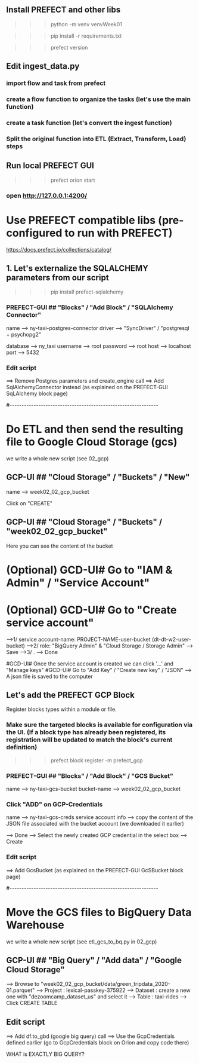 ## Install PREFECT and other libs

>>> python -m venv venvWeek01

>>> pip install -r requirements.txt

>>> prefect version



## Edit ingest_data.py

### import flow and task from prefect
### create a flow function to organize the tasks (let's use the main function)
### create a task function (let's convert the ingest function) 

### Split the original function into ETL (Extract, Transform, Load) steps



## Run local PREFECT GUI

>>> prefect orion start

### open http://127.0.0.1:4200/



# Use PREFECT compatible libs (pre-configured to run with PREFECT)
https://docs.prefect.io/collections/catalog/

## 1. Let's externalize the SQLALCHEMY parameters from our script

>>> pip install prefect-sqlalchemy

### PREFECT-GUI ## "Blocks" / "Add Block" / "SQLAlchemy Connector"

name --> ny-taxi-postgres-connector
driver --> "SyncDriver" / "postgresql + psychopg2"

database --> ny_taxi
username --> root
password --> root
host --> localhost
port --> 5432

### Edit script
==> Remove Postgres parameters and create_engine call
==> Add SqlAlchemyConnector instead (as explained on the PREFECT-GUI SqLAlchemy block page)


#--------------------------------------------------------------
# Do ETL and then send the resulting file to Google Cloud Storage (gcs)

we write a whole new script (see 02_gcp)

## GCP-UI ## "Cloud Storage" / "Buckets" / "New"

name --> week02_02_gcp_bucket

Click on "CREATE"

## GCP-UI ## "Cloud Storage" / "Buckets" / "week02_02_gcp_bucket"

Here you can see the content of the bucket

# (Optional) GCD-UI# Go to "IAM & Admin" / "Service Account"
# (Optional) GCD-UI# Go to "Create service account"

-->1/ service account-name: PROJECT-NAME-user-bucket (dt-dt-w2-user-bucket)
-->2/ role: "BigQuery Admin" & "Cloud Storage / Storage Admin"
--> Save
-->3/ .
--> Done

#GCD-UI# Once the service account is created we can click '...' and "Manage keys"
#GCD-UI# Go to "Add Key" / "Create new key" / "JSON" --> A json file is saved to the computer



## Let's add the PREFECT GCP Block

Register blocks types within a module or file.                                                                                                                                                                                   
### Make sure the targeted blocks is available for configuration via the UI. (If a block type has already been registered, its registration will be updated to match the block's current definition)

>>> prefect block register -m prefect_gcp 

### PREFECT-GUI ## "Blocks" / "Add Block" / "GCS Bucket"

name --> ny-taxi-gcs-bucket
bucket-name --> week02_02_gcp_bucket

### Click "ADD" on GCP-Credentials

name --> ny-taxi-gcs-creds
service account info --> copy the content of the JSON file associated with the bucket account (we downloaded it earlier)

--> Done
--> Select the newly created  GCP credential in the select box
--> Create


### Edit script
==> Add GcsBucket (as explained on the PREFECT-GUI GcSBucket block page)

#--------------------------------------------------------------
# Move the GCS files to BigQuery Data Warehouse

we write a whole new script (see etl_gcs_to_bq.py in 02_gcp)

## GCP-UI ## "Big Query" / "Add data" / "Google Cloud Storage"

--> Browse to "week02_02_gcp_bucket/data/green_tripdata_2020-01.parquet"
--> Project : lexical-passkey-375922
--> Dataset : create a new one with "dezoomcamp_dataset_us" and select it
--> Table : taxi-rides
--> Click CREATE TABLE

## Edit script
==> Add df.to_gbd (google big query) call
==> Use the GcpCredentials defined earlier (go to GcpCredentials block on Orion and copy code there)



WHAT is EXACTLY BIG QUERY?
